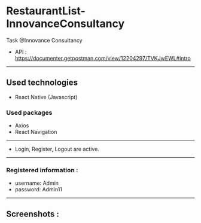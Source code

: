 # RestaurantList-InnovanceConsultancy
Task @Innovance Consultancy


* API : https://documenter.getpostman.com/view/12204297/TVKJwEWL#intro

___

 ## Used technologies
 
 * React Native (Javascript)

  ### Used packages
  
  * Axios
  * React Navigation

___

* Login, Register, Logout are active. 
___

### Registered information :
* username: Admin
* password: Admin11

___

## Screenshots :




